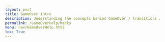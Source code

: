 ```yaml
---
layout: post
title: GameOver intro
description: Understanding the concepts behind GameOver / transitions / and the leaderboard
permalink: /GameOverHelp/hacks
menu: nav/GameOverHelp.html
toc: True
---
```


